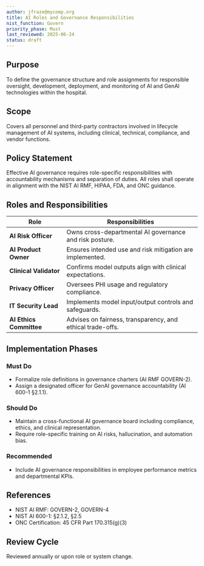 ```yaml
---
author: jfraze@mycomp.org
title: AI Roles and Governance Responsibilities
nist_function: Govern
priority_phase: Must
last_reviewed: 2025-06-24
status: draft
---
```


## Purpose
To define the governance structure and role assignments for responsible oversight, development, deployment, and monitoring of AI and GenAI technologies within the hospital.

## Scope
Covers all personnel and third-party contractors involved in lifecycle management of AI systems, including clinical, technical, compliance, and vendor functions.

## Policy Statement
Effective AI governance requires role-specific responsibilities with accountability mechanisms and separation of duties. All roles shall operate in alignment with the NIST AI RMF, HIPAA, FDA, and ONC guidance.

## Roles and Responsibilities

| Role | Responsibilities |
|------|------------------|
| **AI Risk Officer** | Owns cross-departmental AI governance and risk posture. |
| **AI Product Owner** | Ensures intended use and risk mitigation are implemented. |
| **Clinical Validator** | Confirms model outputs align with clinical expectations. |
| **Privacy Officer** | Oversees PHI usage and regulatory compliance. |
| **IT Security Lead** | Implements model input/output controls and safeguards. |
| **AI Ethics Committee** | Advises on fairness, transparency, and ethical trade-offs. |

## Implementation Phases

### Must Do
- Formalize role definitions in governance charters (AI RMF GOVERN-2).
- Assign a designated officer for GenAI governance accountability (AI 600-1 §2.1.1).

### Should Do
- Maintain a cross-functional AI governance board including compliance, ethics, and clinical representation.
- Require role-specific training on AI risks, hallucination, and automation bias.

### Recommended
- Include AI governance responsibilities in employee performance metrics and departmental KPIs.

## References
- NIST AI RMF: GOVERN-2, GOVERN-4
- NIST AI 600-1: §2.1.2, §2.5
- ONC Certification: 45 CFR Part 170.315(g)(3)

## Review Cycle
Reviewed annually or upon role or system change.
